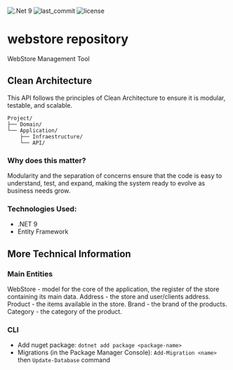 ![.Net 9](http://img.shields.io/badge/-DotNet-007396?style=flat-square&logo=.net&logoColor=ffffff) ![last_commit](https://img.shields.io/github/last-commit/anthueeccel/webstore) ![license](https://img.shields.io/github/license/anthueeccel/webstore)

# webstore repository
WebStore Management Tool

## Clean Architecture
This API follows the principles of Clean Architecture to ensure it is modular, testable, and scalable.

```
Project/
├── Domain/
└── Application/
    ├── Infraestructure/
    └── API/
```

### Why does this matter?
Modularity and the separation of concerns ensure that the code is easy to understand, test, and expand, making the system ready to evolve as business needs grow.

### Technologies Used:
* .NET 9
* Entity Framework

## More Technical Information
### Main Entities
WebStore - model for the core of the application, the register of the store containing its main data. 
Address - the store and user/clients address.
Product - the items available in the store.
Brand - the brand of the products.
Category - the category of the product.

### CLI
* Add nuget package: `dotnet add package <package-name>`
* Migrations (in the Package Manager Console): `Add-Migration <name>` then `Update-Database` command